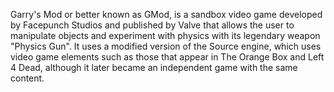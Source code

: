 Garry's Mod or better known as GMod, is a sandbox video game developed by Facepunch Studios and published by Valve that allows the user to manipulate objects and experiment with physics with its legendary weapon "Physics Gun". It uses a modified version of the Source engine, which uses video game elements such as those that appear in The Orange Box and Left 4 Dead, although it later became an independent game with the same content. 
